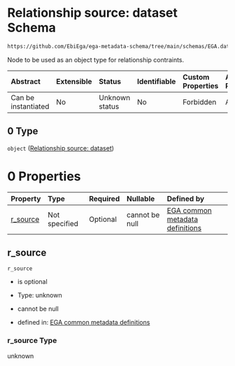 # Relationship source: dataset Schema

```txt
https://github.com/EbiEga/ega-metadata-schema/tree/main/schemas/EGA.dataset.json#/properties/dataset_relationships/items/allOf/1/anyOf/1/allOf/1/anyOf/0
```

Node to be used as an object type for relationship contraints.

| Abstract            | Extensible | Status         | Identifiable | Custom Properties | Additional Properties | Access Restrictions | Defined In                                                                     |
| :------------------ | :--------- | :------------- | :----------- | :---------------- | :-------------------- | :------------------ | :----------------------------------------------------------------------------- |
| Can be instantiated | No         | Unknown status | No           | Forbidden         | Allowed               | none                | [EGA.dataset.json\*](../../../schemas/EGA.dataset.json "open original schema") |

## 0 Type

`object` ([Relationship source: dataset](ega-12-definitions-relationship-source-dataset.md))

# 0 Properties

| Property               | Type          | Required | Nullable       | Defined by                                                                                                                                                                                                                                               |
| :--------------------- | :------------ | :------- | :------------- | :------------------------------------------------------------------------------------------------------------------------------------------------------------------------------------------------------------------------------------------------------- |
| [r\_source](#r_source) | Not specified | Optional | cannot be null | [EGA common metadata definitions](ega-12-definitions-relationship-source-dataset-properties-r_source.md "https://github.com/EbiEga/ega-metadata-schema/tree/main/schemas/EGA.common-definitions.json#/definitions/r-source-dataset/properties/r_source") |

## r\_source



`r_source`

*   is optional

*   Type: unknown

*   cannot be null

*   defined in: [EGA common metadata definitions](ega-12-definitions-relationship-source-dataset-properties-r_source.md "https://github.com/EbiEga/ega-metadata-schema/tree/main/schemas/EGA.common-definitions.json#/definitions/r-source-dataset/properties/r_source")

### r\_source Type

unknown
